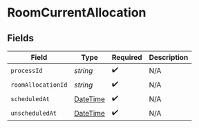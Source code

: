 # RoomCurrentAllocation


## Fields

| Field                                                                                 | Type                                                                                  | Required                                                                              | Description                                                                           |
| ------------------------------------------------------------------------------------- | ------------------------------------------------------------------------------------- | ------------------------------------------------------------------------------------- | ------------------------------------------------------------------------------------- |
| `processId`                                                                           | *string*                                                                              | :heavy_check_mark:                                                                    | N/A                                                                                   |
| `roomAllocationId`                                                                    | *string*                                                                              | :heavy_check_mark:                                                                    | N/A                                                                                   |
| `scheduledAt`                                                                         | [DateTime](https://learn.microsoft.com/en-us/dotnet/api/system.datetime?view=net-5.0) | :heavy_check_mark:                                                                    | N/A                                                                                   |
| `unscheduledAt`                                                                       | [DateTime](https://learn.microsoft.com/en-us/dotnet/api/system.datetime?view=net-5.0) | :heavy_check_mark:                                                                    | N/A                                                                                   |